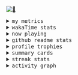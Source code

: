 [![🐙](https://hits.seeyoufarm.com/api/count/incr/badge.svg?url=https%3A%2F%2Fgithub.com%2Fktnkk%2Fhit-counter&count_bg=%23070707&title_bg=%23070707&icon=&icon_color=%23E7E7E7&title=visitors&edge_flat=true)](https://hits.seeyoufarm.com)

<details>
  <summary> <samp>my metrics</samp></summary>
  
  <br>
  
 ![🐳](https://github.com/kkhys/kkhys/blob/main/github-metrics.svg)
  
  ***
</details>

<details>
  <summary> <samp>wakaTime stats</samp></summary>
  
  <br>
  
<!--START_SECTION:waka-->
![Code Time](http://img.shields.io/badge/Code%20Time-5%2C653%20hrs%209%20mins-blue)

**🐱 My GitHub Data** 

> 📦 5.2 MB Used in GitHub's Storage 
 > 
> 💼 Opted to Hire
 > 
> 📜 9 Public Repositories 
 > 
> 🔑 23 Private Repositories 
 > 
**I'm an Early 🐤** 

```text
🌞 Morning                8548 commits        ███████░░░░░░░░░░░░░░░░░░   28.87 % 
🌆 Daytime                6485 commits        █████░░░░░░░░░░░░░░░░░░░░   21.91 % 
🌃 Evening                12252 commits       ██████████░░░░░░░░░░░░░░░   41.38 % 
🌙 Night                  2320 commits        ██░░░░░░░░░░░░░░░░░░░░░░░   07.84 % 
```
📅 **I'm Most Productive on Sunday** 

```text
Monday                   3657 commits        ███░░░░░░░░░░░░░░░░░░░░░░   12.35 % 
Tuesday                  4099 commits        ███░░░░░░░░░░░░░░░░░░░░░░   13.85 % 
Wednesday                4011 commits        ███░░░░░░░░░░░░░░░░░░░░░░   13.55 % 
Thursday                 4145 commits        ████░░░░░░░░░░░░░░░░░░░░░   14.00 % 
Friday                   4231 commits        ████░░░░░░░░░░░░░░░░░░░░░   14.29 % 
Saturday                 4371 commits        ████░░░░░░░░░░░░░░░░░░░░░   14.76 % 
Sunday                   5091 commits        ████░░░░░░░░░░░░░░░░░░░░░   17.20 % 
```


📊 **This Week I Spent My Time On** 

```text
🕑︎ Time Zone: Asia/Tokyo

💬 Programming Languages: 
TypeScript               11 hrs 41 mins      ██████████░░░░░░░░░░░░░░░   39.41 % 
Other                    11 hrs 27 mins      ██████████░░░░░░░░░░░░░░░   38.62 % 
Java                     3 hrs 46 mins       ███░░░░░░░░░░░░░░░░░░░░░░   12.75 % 
SQL                      1 hr 6 mins         █░░░░░░░░░░░░░░░░░░░░░░░░   03.72 % 
Play 2 Routing           32 mins             ░░░░░░░░░░░░░░░░░░░░░░░░░   01.85 % 

🔥 Editors: 
IntelliJ IDEA            15 hrs 14 mins      █████████████░░░░░░░░░░░░   51.37 % 
Chrome                   13 hrs 33 mins      ███████████░░░░░░░░░░░░░░   45.74 % 
WebStorm                 42 mins             █░░░░░░░░░░░░░░░░░░░░░░░░   02.37 % 
DataGrip                 9 mins              ░░░░░░░░░░░░░░░░░░░░░░░░░   00.51 % 

💻 Operating System: 
Mac                      29 hrs 39 mins      █████████████████████████   100.00 % 
```


 Last Updated on 2025/01/23 18:44:03 UTC
<!--END_SECTION:waka-->
  
  ***
</details>


<details>
  <summary> <samp>now playing</samp></summary>
  
  <br>
 
 [![🐟](https://spotify-github-profile.vercel.app/api/view?uid=31ryofms4dnv7mrohhepo4c4zgqu&cover_image=true&theme=default&show_offline=false&background_color=121212&bar_color=53b14f&bar_color_cover=false)](https://open.spotify.com/user/31ryofms4dnv7mrohhepo4c4zgqu)
  
  ***
</details>

<details>
  <summary> <samp>github readme stats</samp></summary>
  
  <br>
  
 <p align="left"> 
  <img alt="🐠" src="https://github-readme-stats.vercel.app/api?username=kkhys&count_private=true&show_icons=true&theme=dark&include_all_commits=true" />
  <img alt="🐟" src="https://github-readme-stats.vercel.app/api/top-langs/?username=kkhys&layout=compact&theme=dark&langs_count=10&hide=HTML,CSS,SCSS" />
</p>
  
  ***
</details>

<details>
  <summary> <samp>profile trophies</samp></summary>
  
  <br>
  
  [![🐬](https://github-profile-trophy.vercel.app/?username=kkhys&rank=SECRET,SSS,SS,S,AAA,AA,A&theme=darkhub&row=1&margin-w=10&no-bg=true)](https://github.com/ryo-ma/github-profile-trophy)
  
  ***
</details>

<details>
  <summary> <samp>summary cards</samp></summary>
  
  <br>
  
  ![🐋](https://github-profile-summary-cards.vercel.app/api/cards/profile-details?username=kkhys&theme=github_dark)
  ![🦑](https://github-profile-summary-cards.vercel.app/api/cards/repos-per-language?username=kkhys&theme=github_dark)
  ![🦭](https://github-profile-summary-cards.vercel.app/api/cards/most-commit-language?username=kkhys&theme=github_dark)
  ![🦀](https://github-profile-summary-cards.vercel.app/api/cards/stats?username=kkhys&theme=github_dark)
  ![🦈](https://github-profile-summary-cards.vercel.app/api/cards/productive-time?username=kkhys&theme=github_dark)
  
  ***
</details>

<details>
  <summary> <samp>streak stats</samp></summary>
  
  <br>
  
  [![🐠](http://github-readme-streak-stats.herokuapp.com?user=kkhys&theme=dark)](https://git.io/streak-stats)
  
  ***
</details>

<details>
  <summary> <samp>activity graph</samp></summary>
  
  <br>
  
  [![🐡](https://github-readme-activity-graph.vercel.app/graph?username=kkhys&theme=xcode)](https://github.com/ashutosh00710/github-readme-activity-graph)
  
  ***
</details>
